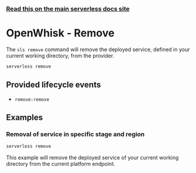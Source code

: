 <!--
title: Serverless Framework Commands - Apache OpenWhisk - Remove
menuText: remove
menuOrder: 13
description: Remove a deployed Service and all of its Apache OpenWhisk Functions, Events and Resources
layout: Doc
-->

<!-- DOCS-SITE-LINK:START automatically generated  -->
### [Read this on the main serverless docs site](https://www.serverless.com/framework/docs/providers/openwhisk/cli-reference/remove)
<!-- DOCS-SITE-LINK:END -->

# OpenWhisk - Remove

The `sls remove` command will remove the deployed service, defined in your current working directory, from the provider.

```bash
serverless remove
```

## Provided lifecycle events
- `remove:remove`

## Examples

### Removal of service in specific stage and region

```bash
serverless remove
```

This example will remove the deployed service of your current working directory from the current platform endpoint.
